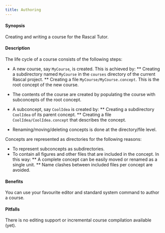 ```yaml
---
title: Authoring
---
```


#### Synopsis

Creating and writing a course for the Rascal Tutor.

#### Description

The life cycle of a course consists of the following steps:

* A new course, say `MyCourse`, is created. This is achieved by:
  ** Creating a subdirectory named `MyCourse` in the `courses` directory of the current Rascal project.
  ** Creating a file `MyCourse/MyCourse.concept`. This is the root concept of the new course.
* The contents of the course are created by populating the course with subconcepts of the root concept.
* A subconcept, say `CoolIdea` is created by:
  ** Creating a subdirectory `CoolIdea` of its parent concept.
  ** Creating a file `CoolIdea/CoolIdea.concept` that describes the concept.
  
* Renaming/moving/deleting concepts is done at the directory/file level.

Concepts are represented as directories for the following reasons:

* To represent subconcepts as subdirectories.
* To contain all figures and other files that are included in the concept. In this way:
  ** A complete concept can be easily moved or renamed as a single unit.
  ** Name clashes between included files per concept are avoided.

#### Benefits

You can use your favourite editor and standard system command to author a course.

#### Pitfalls

There is no editing support or incremental course compilation available (yet).

